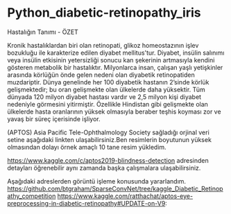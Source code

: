 # Python_diabetic-retinopathy_iris
Hastalığın Tanımı - ÖZET

Kronik hastalıklardan biri olan retinopati, glikoz homeostazının işlev bozukluğu ile karakterize edilen diyabet mellitus'tur. 
Diyabet, insülin salınımı veya insülin etkisinin yetersizliği sonucu kan şekerinin artmasıyla kendini gösteren metabolik bir hastalıktır. 
Milyonlarca insan, çalışan yaşlı yetişkinler arasında körlüğün önde gelen nedeni olan diyabetik retinopatiden muzdariptir. 
Dünya genelinde her 100 diyabetik hastanın 2’sinde körlük gelişmektedir; bu oran gelişmekte olan ülkelerde daha yüksektir. 
Tüm dünyada 120 milyon diyabet hastası vardır ve 2,5 milyon kişi diyabet nedeniyle görmesini yitirmiştir. 
Özellikle Hindistan gibi gelişmekte olan ülkelerde hasta oranlarının yüksek olmasıyla beraber teşhis koyması zor ve yavaş bir süreç içerisinde işliyor.

(APTOS) Asia Pacific Tele-Ophthalmology Society sağladığı orjinal veri setine aşağıdaki linkten ulaşabilirsiniz.Ben resimlerin boyutunun yüksek olmasından dolayı örnek amaçlı 10 tane resim yükledim.

https://www.kaggle.com/c/aptos2019-blindness-detection  adresinden detayları öğrenebilir aynı zamanda başka çalışmalara ulaşabilirsiniz.

Aşağıdaki adreslerden görüntü işleme konusunda yararlandım.
https://github.com/btgraham/SparseConvNet/tree/kaggle_Diabetic_Retinopathy_competition
https://www.kaggle.com/ratthachat/aptos-eye-preprocessing-in-diabetic-retinopathy#UPDATE-on-V9:
